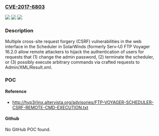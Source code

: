 ### [CVE-2017-6803](https://cve.mitre.org/cgi-bin/cvename.cgi?name=CVE-2017-6803)
![](https://img.shields.io/static/v1?label=Product&message=n%2Fa&color=blue)
![](https://img.shields.io/static/v1?label=Version&message=n%2Fa&color=blue)
![](https://img.shields.io/static/v1?label=Vulnerability&message=n%2Fa&color=brighgreen)

### Description

Multiple cross-site request forgery (CSRF) vulnerabilities in the web interface in the Scheduler in SolarWinds (formerly Serv-U) FTP Voyager 16.2.0 allow remote attackers to hijack the authentication of users for requests that (1) change the admin password, (2) terminate the scheduler, or (3) possibly execute arbitrary commands via crafted requests to Admin/XML/Result.xml.

### POC

#### Reference
- http://hyp3rlinx.altervista.org/advisories/FTP-VOYAGER-SCHEDULER-CSRF-REMOTE-CMD-EXECUTION.txt

#### Github
No GitHub POC found.

